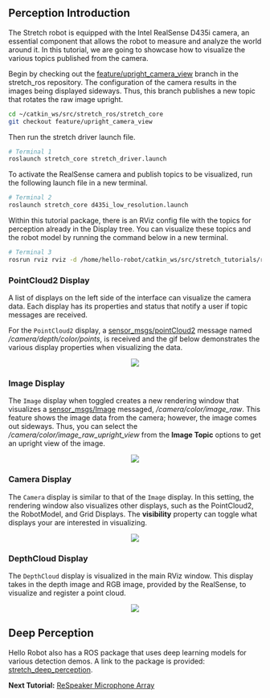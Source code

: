 ## Perception Introduction

The Stretch robot is equipped with the Intel RealSense D435i camera, an essential component that allows the robot to measure and analyze the world around it. In this tutorial, we are going to showcase how to visualize the various topics published from the camera.

Begin by checking out the [feature/upright_camera_view](https://github.com/hello-robot/stretch_ros/tree/feature/upright_camera_view) branch in the stretch_ros repository. The configuration of the camera results in the images being displayed sideways. Thus, this branch publishes a new topic that rotates the raw image upright.

```bash
cd ~/catkin_ws/src/stretch_ros/stretch_core
git checkout feature/upright_camera_view
```
Then run the stretch driver launch file.

```bash
# Terminal 1
roslaunch stretch_core stretch_driver.launch
```

To activate the RealSense camera and publish topics to be visualized, run the following launch file in a new terminal.

```bash
# Terminal 2
roslaunch stretch_core d435i_low_resolution.launch
```

Within this tutorial package, there is an RViz config file with the topics for perception already in the Display tree. You can visualize these topics and the robot model by running the command below in a new terminal.

```bash
# Terminal 3
rosrun rviz rviz -d /home/hello-robot/catkin_ws/src/stretch_tutorials/rviz/perception_example.rviz
```

### PointCloud2 Display

A list of displays on the left side of the interface can visualize the camera data. Each display has its properties and status that notify a user if topic messages are received.

For the `PointCloud2` display, a [sensor_msgs/pointCloud2](http://docs.ros.org/en/lunar/api/sensor_msgs/html/msg/PointCloud2.html) message named */camera/depth/color/points*, is received and the gif below demonstrates the various display properties when visualizing the data.


<p align="center">
  <img src="images/perception_rviz.gif"/>
</p>

### Image Display
The `Image` display when toggled creates a new rendering window that visualizes a [sensor_msgs/Image](http://docs.ros.org/en/lunar/api/sensor_msgs/html/msg/Image.html) messaged, */camera/color/image_raw*. This feature shows the image data from the camera; however, the image comes out sideways. Thus, you can select the */camera/color/image_raw_upright_view* from the **Image Topic** options to get an upright view of the image.
<p align="center">
  <img src="images/perception_image.gif"/>
</p>

### Camera Display
The `Camera` display is similar to that of the `Image` display. In this setting, the rendering window also visualizes other displays, such as the PointCloud2, the RobotModel, and Grid Displays. The **visibility** property can toggle what displays your are interested in visualizing.
<p align="center">
  <img src="images/perception_camera.gif"/>
</p>

### DepthCloud Display
The `DepthCloud` display is visualized in the main RViz window. This display takes in the depth image and RGB image, provided by the RealSense, to visualize and register a point cloud.
<p align="center">
  <img src="images/perception_depth.gif"/>
</p>


## Deep Perception
Hello Robot also has a ROS package that uses deep learning models for various detection demos. A link to the package is provided: [stretch_deep_perception](https://github.com/hello-robot/stretch_ros/tree/master/stretch_deep_perception).


**Next Tutorial:** [ReSpeaker Microphone Array](respeaker_mircophone_array.md)
